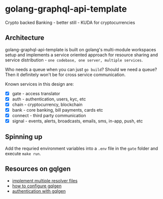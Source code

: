 # golang-graphql-api-template

Crypto backed Banking - better still - KUDA for cryptocurrencies

## Architecture

golang-graphql-api-template is built on golang's multi-module workspaces setup and implements a service oriented approach for resource sharing and service distribution - `one codebase, one server, multiple services`.

Who needs a queue when you can just `go build`? Should we need a queue? Then it definitely won't be for cross service communication.

Known services in this design are:

- [X] gate - access translator
- [X] auth - authentication, users, kyc, etc
- [X] chain - cryptocurrency, blockchain
- [X] bank - core banking, bill payments, cards etc
- [X] connect - third party communication
- [X] signal - events, alerts, broadcasts, emails, sms, in-app, push, etc

## Spinning up

Add the requried environment variables into a `.env` file in the `gate`  folder and execute `make run`.

## Resources on gqlgen

- [implement multiple resolver files](https://github.com/99designs/gqlgen/issues/1427)
- [how to configure gqlgen](https://gqlgen.com/config/)
- [authentication with gqlgen](https://gqlgen.com/recipes/authentication/)
